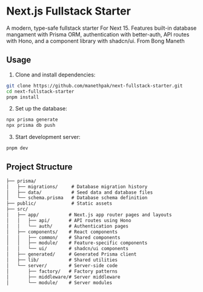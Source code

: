 # Next.js Fullstack Starter

A modern, type-safe fullstack starter For Next 15. Features built-in database mangament with Prisma ORM, authentication with better-auth, API routes with Hono, and a component library with shadcn/ui. From Bong Maneth

## Usage

1. Clone and install dependencies:

```bash
git clone https://github.com/manethpak/next-fullstack-starter.git
cd next-fullstack-starter
pnpm install
```

2. Set up the database:

```bash
npx prisma generate
npx prisma db push
```

3. Start development server:

```bash
pnpm dev
```

## Project Structure

```bash
├── prisma/
│   ├── migrations/     # Database migration history
│   ├── data/           # Seed data and database files
│   └── schema.prisma   # Database schema definition
├── public/             # Static assets
├── src/
│   ├── app/           # Next.js app router pages and layouts
│   │   ├── api/       # API routes using Hono
│   │   └── auth/      # Authentication pages
│   ├── components/    # React components
│   │   ├── common/    # Shared components
│   │   ├── module/    # Feature-specific components
│   │   └── ui/        # shadcn/ui components
│   ├── generated/     # Generated Prisma client
│   ├── lib/           # Shared utilities
│   └── server/        # Server-side code
│       ├── factory/   # Factory patterns
│       ├── middleware/# Server middleware
│       └── module/    # Server modules

```

